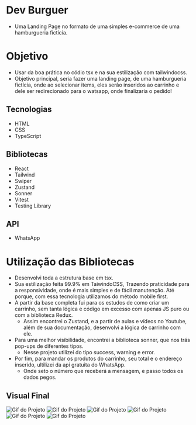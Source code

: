 # Dev Burguer
- Uma Landing Page no formato de uma simples e-commerce de uma hamburgueria fictícia.

# Objetivo
- Usar da boa prática no códio tsx e na sua estilização com tailwindocss. 
- Objetivo principal, seria fazer uma landing page, de uma hamburgueria fictícia, onde ao selecionar items, eles serão inseridos ao carrinho e dele ser redirecionado para o watsapp, onde finalizaria o pedido!

## Tecnologias
- HTML
- CSS
- TypeScript

## Bibliotecas
- React
- Tailwind
- Swiper
- Zustand
- Sonner
- Vitest
- Testing Library

## API
- WhatsApp

# Utilização das Bibliotecas
- Desenvolvi toda a estrutura base em tsx.
- Sua estilização feita 99.9% em TaiwindoCSS, Trazendo praticidade para a responsividade, onde é mais simples e de fácil manutenção. Até porque, com essa tecnologia utilizamos do método mobile first.
- A partir da base completa fui para os estudos de como criar um carrinho, sem tanta lógica e código em excesso com apenas JS puro ou com a biblioteca Redux. 
    - Assim encontrei o Zustand, e a partir de aulas e vídeos no Youtube, além de sua documentação, desenvolvi a lógica de carrinho com ele.
- Para uma melhor visibilidade, encontrei a biblioteca sonner, que nos trás pop-ups de diferentes tipos. 
    - Nesse projeto utilizei do tipo success, warning e error.
- Por fim, para mandar os produtos do carrinho, seu total e o endereço inserido, ultilizei da api gratuita do WhatsApp.
    - Onde seto o número que receberá a mensagem, e passo todos os dados pegos.
## Visual Final
<img alt='Gif do Projeto' src="./src/images/project/desktop-1.png">
<img alt='Gif do Projeto' src="./src/images/project/desktop-2.png">
<img alt='Gif do Projeto' src="./src/images/project/desktop-3.png">
<img alt='Gif do Projeto' src="./src/images/project/mobile-1.png">
<img alt='Gif do Projeto' src="./src/images/project/mobile-2.png">
<img alt='Gif do Projeto' src="./src/images/project/mobile-3.png">